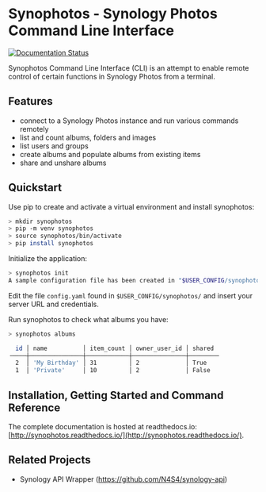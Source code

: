 
# Synophotos - Synology Photos Command Line Interface

[![Documentation Status](https://readthedocs.org/projects/synophotos/badge/?version=latest)](https://synophotos.readthedocs.io/en/latest/?badge=latest)

Synophotos Command Line Interface (CLI) is an attempt to enable remote control of certain functions in Synology Photos from a terminal.

## Features

- connect to a Synology Photos instance and run various commands remotely 
- list and count albums, folders and images
- list users and groups
- create albums and populate albums from existing items
- share and unshare albums

## Quickstart

Use pip to create and activate a virtual environment and install synophotos:

```bash
> mkdir synophotos
> pip -m venv synophotos
> source synophotos/bin/activate
> pip install synophotos
```

Initialize the application:

```bash
> synophotos init
A sample configuration file has been created in "$USER_CONFIG/synophotos/"
```

Edit the file `config.yaml` found in `$USER_CONFIG/synophotos/` and insert your server URL and credentials.

Run synophotos to check what albums you have:

```bash
> synophotos albums

  id │ name          │ item_count │ owner_user_id │ shared
╶────┼───────────────┼────────────┼───────────────┼────────╴
  2  │ 'My Birthday' │ 31         │ 2             │ True
  1  │ 'Private'     │ 10         │ 2             │ False
```

## Installation, Getting Started and Command Reference

The complete documentation is hosted at readthedocs.io: [http://synophotos.readthedocs.io/](http://synophotos.readthedocs.io/).

## Related Projects

- Synology API Wrapper (https://github.com/N4S4/synology-api)
